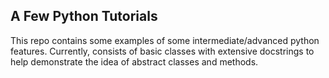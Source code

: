 ## A Few Python Tutorials

This repo contains some examples of some intermediate/advanced python features. Currently, consists of basic classes with extensive docstrings to help demonstrate the idea of abstract classes and methods. 